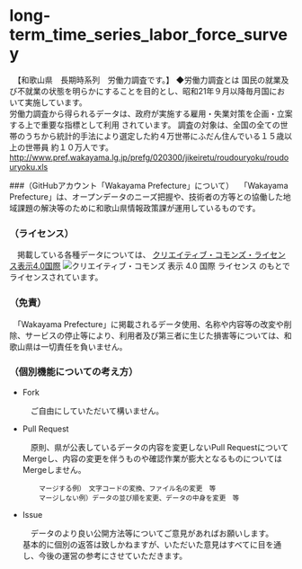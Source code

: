 # long-term_time_series_labor_force_survey
　【和歌山県　長期時系列　労働力調査です。】
◆労働力調査とは
国民の就業及び不就業の状態を明らかにすることを目的とし、昭和21年９月以降毎月国において実施しています。  
労働力調査から得られるデータは、政府が実施する雇用・失業対策を企画・立案する上で重要な指標として利用
されています。 調査の対象は、全国の全ての世帯のうちから統計的手法により選定した約４万世帯にふだん住んでいる１５歳以上の世帯員 約１０万人です。
http://www.pref.wakayama.lg.jp/prefg/020300/jikeiretu/roudouryoku/roudouryoku.xls

###（GitHubアカウント「Wakayama Prefecture」について）
　「Wakayama Prefecture」は、オープンデータのニーズ把握や、技術者の方等との協働した地域課題の解決等のために和歌山県情報政策課が運用しているものです。

### （ライセンス）

　掲載している各種データについては、
[クリエイティブ・コモンズ・ライセンス表示4.0国際](https://creativecommons.org/licenses/by/4.0/deed.ja)
![クリエイティブ・コモンズ 表示 4.0 国際 ライセンス](https://licensebuttons.net/l/by/4.0/88x31.png)
のもとでライセンスされています。

### （免責）

　「Wakayama Prefecture」に掲載されるデータ使用、名称や内容等の改変や削除、サービスの停止等により、利用者及び第三者に生じた損害等については、和歌山県は一切責任を負いません。

### （個別機能についての考え方）

- Fork

    　ご自由にしていただいて構いません。

- Pull Request

    　原則、県が公表しているデータの内容を変更しないPull RequestについてMergeし、内容の変更を伴うものや確認作業が膨大となるものについてはMergeしません。

          マージする例）　文字コードの変換、ファイル名の変更　等
          マージしない例）データの並び順を変更、データの中身を変更　等

- Issue

    　データのより良い公開方法等についてご意見があればお願いします。<br />
    基本的に個別の返答は致しかねますが、いただいた意見はすべてに目を通し、今後の運営の参考にさせていただきます。
